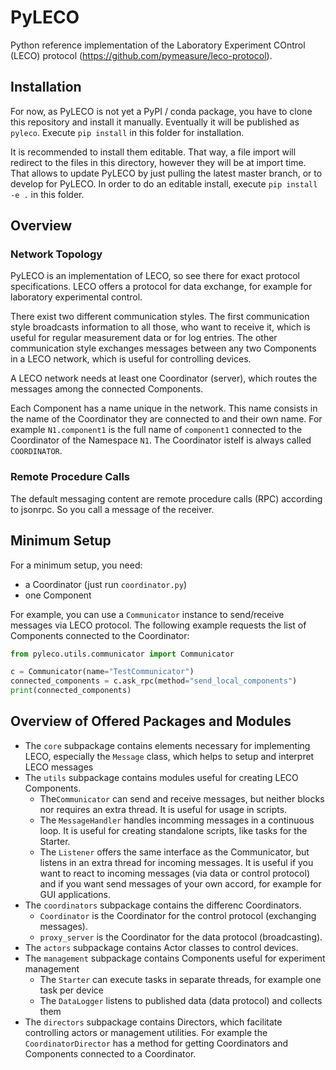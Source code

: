 # PyLECO
Python reference implementation of the Laboratory Experiment COntrol (LECO) protocol (https://github.com/pymeasure/leco-protocol).


## Installation

For now, as PyLECO is not yet a PyPI / conda package, you have to clone this repository and install it manually.
Eventually it will be published as `pyleco`.
Execute `pip install` in this folder for installation.

It is recommended to install them editable.
That way, a file import will redirect to the files in this directory, however they will be at import time.
That allows to update PyLECO by just pulling the latest master branch, or to develop for PyLECO.
In order to do an editable install, execute `pip install -e .` in this folder.


## Overview

### Network Topology

PyLECO is an implementation of LECO, so see there for exact protocol specifications.
LECO offers a protocol for data exchange, for example for laboratory experimental control.

There exist two different communication styles.
The first communication style broadcasts information to all those, who want to receive it, which is useful for regular measurement data or for log entries.
The other communication style exchanges messages between any two Components in a LECO network, which is useful for controlling devices.

A LECO network needs at least one Coordinator (server), which routes the messages among the connected Components.

Each Component has a name unique in the network.
This name consists in the name of the Coordinator they are connected to and their own name.
For example `N1.component1` is the full name of `component1` connected to the Coordinator of the Namespace `N1`.
The Coordinator istelf is always called `COORDINATOR`.

### Remote Procedure Calls

The default messaging content are remote procedure calls (RPC) according to jsonrpc.
So you call a message of the receiver.


## Minimum Setup

For a minimum setup, you need:
* a Coordinator (just run `coordinator.py`)
* one Component

For example, you can use a `Communicator` instance to send/receive messages via LECO protocol.
The following example requests the list of Components connected to the Coordinator:

```python
from pyleco.utils.communicator import Communicator

c = Communicator(name="TestCommunicator")
connected_components = c.ask_rpc(method="send_local_components")
print(connected_components)
```


## Overview of Offered Packages and Modules

* The `core` subpackage contains elements necessary for implementing LECO, especially the `Message` class, which helps to setup and interpret LECO messages
* The `utils` subpackage contains modules useful for creating LECO Components.
  * The`Communicator` can send and receive messages, but neither blocks nor requires an extra thread.
    It is useful for usage in scripts.
  * The `MessageHandler` handles incomming messages in a continuous loop.
    It is useful for creating standalone scripts, like tasks for the Starter.
  * The `Listener` offers the same interface as the Communicator, but listens in an extra thread for incoming messages.
    It is useful if you want to react to incoming messages (via data or control protocol) and if you want send messages of your own accord, for example for GUI applications.
* The `coordinators` subpackage contains the differenc Coordinators.
  * `Coordinator` is the Coordinator for the control protocol (exchanging messages).
  * `proxy_server` is the Coordinator for the data protocol (broadcasting).
* The `actors` subpackage contains Actor classes to control devices.
* The `management` subpackage contains Components useful for experiment management
  * The `Starter` can execute tasks in separate threads, for example one task per device
  * The `DataLogger` listens to published data (data protocol) and collects them
* The `directors` subpackage contains Directors, which facilitate controlling actors or management utilities.
  For example the `CoordinatorDirector` has a method for getting Coordinators and Components connected to a Coordinator.

